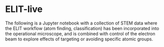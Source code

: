 # ELIT-live

The following is a Jupyter notebook with a collection of STEM data where the ELIT workflow (atom finding, classification) has been incorporated into the operational microscope, and is combined with control of the electron beam to explore effects of targeting or avoiding specific atomic groups.

